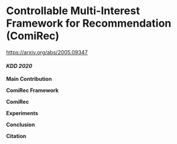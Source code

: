 # Controllable Multi-Interest Framework for Recommendation (ComiRec)

https://arxiv.org/abs/2005.09347

#### *KDD 2020*


**Main Contribution**



**ComiRec Framework**


**ComiRec**


**Experiments**


**Conclusion**


**Citation**
